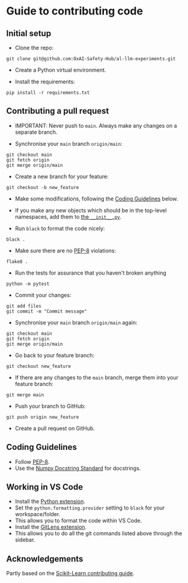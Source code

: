 Guide to contributing code
==========================

Initial setup
-------------

- Clone the repo:
```
git clone git@github.com:OxAI-Safety-Hub/al-llm-experiments.git
```

- Create a Python virtual environment.

- Install the requirements:
```
pip install -r requirements.txt
```


Contributing a pull request
---------------------------

- IMPORTANT: Never push to `main`. Always make any changes on a separate branch.

- Synchronise your `main` branch `origin/main`:
```
git checkout main
git fetch origin
git merge origin/main
```

- Create a new branch for your feature:
```
git checkout -b new_feature
```

- Make some modifications, following the [Coding Guidelines](#coding-guidelines) below.

- If you make any new objects which should be in the top-level namespaces, add them to [the `__init__.py`](/al_llm/__init__.py).

- Run `black` to format the code nicely:
```
black .
```

- Make sure there are no [PEP-8](https://peps.python.org/pep-0008/) violations:
```
flake8 .
```

- Run the tests for assurance that you haven't broken anything
```
python -m pytest
```

- Commit your changes:
```
git add files
git commit -m "Commit message"
```

- Synchronise your `main` branch `origin/main` again:
```
git checkout main
git fetch origin
git merge origin/main
```

- Go back to your feature branch:
```
git checkout new_feature
```

- If there are any changes to the `main` branch, merge them into your feature branch:
```
git merge main
```

- Push your branch to GitHub:
```
git push origin new_feature
```

- Create a pull request on GitHub.


Coding Guidelines
-----------------

- Follow [PEP-8](https://peps.python.org/pep-0008/).
- Use the [Numpy Docstring Standard](https://numpydoc.readthedocs.io/en/latest/format.html#docstring-standard) for docstrings.


Working in VS Code
------------------

- Install the [Python extension](https://marketplace.visualstudio.com/items?itemName=ms-python.python).
- Set the `python.formatting.provider` setting to `black` for your workspace/folder.
- This allows you to format the code within VS Code.
- Install the [GitLens extension](https://marketplace.visualstudio.com/items?itemName=eamodio.gitlens).
- This allows you to do all the git commands listed above through the sidebar.


Acknowledgements
----------------

Partly based on the [Scikit-Learn contributing guide](https://scikit-learn.org/dev/developers/contributing.html).
